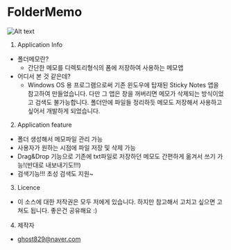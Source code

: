 # FolderMemo
![Alt text](/tmpImg/stick-note_32x.ico)
1. Application Info
* 폴더메모란?
  * 간단한 메모를 디렉토리형식의 폼에 저장하여 사용하는 메모앱
* 어디서 본 것 같은데?
  * Windows OS 용 프로그램으로써 기존 윈도우에 탑재된 Sticky Notes 앱을 참고하여 만들었습니다. 다만 그 앱은 창을 꺼버리면 메모가 삭제되는 방식이었고 검색도 불가능합니다. 폴더안에 파일들 정리하듯 메모도 저장해서 사용하고 싶어서 개발하게 되었습니다.
2. Application feature
* 폴더 생성해서 메모파일 관리 가능
* 사용자가 원하는 시점에 파일 저장 및 삭제 가능
* Drag&Drop 기능으로 기존에 txt파일로 저장하던 메모도 간편하게 옮겨서 쓰기 가능!(반대로 내보내기도!!!)
* 검색기능!!! 초성 검색도 지원~
3. Licence
* 이 소스에 대한 저작권은 모두 저에게 있습니다. 하지만 참고해서 고치고 싶으면 고쳐도 됩니다. 좋은건 공유해요 :)
4. 제작자
* ghost829@naver.com
